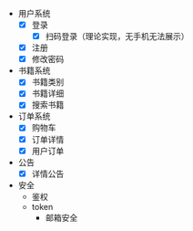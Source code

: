 * 用户系统
  - [x] 登录
    - [x] 扫码登录（理论实现，无手机无法展示）
  - [x] 注册
  - [x] 修改密码
* 书籍系统
  - [x] 书籍类别
  - [x] 书籍详细
  - [x] 搜索书籍
* 订单系统
  - [x] 购物车
  - [x] 订单详情
  - [x] 用户订单

* 公告
  - [x] 详情公告
* 安全
  * 鉴权
  * token
    * 邮箱安全
